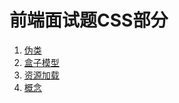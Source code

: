# 前端面试题CSS部分

1. [伪类](./1.Pseudo-classes.md)
2. [盒子模型](./2.BoxModel.md)
3. [资源加载](./3.Resources-load.md)
4. [概念](./4.W3C-concepts.md)